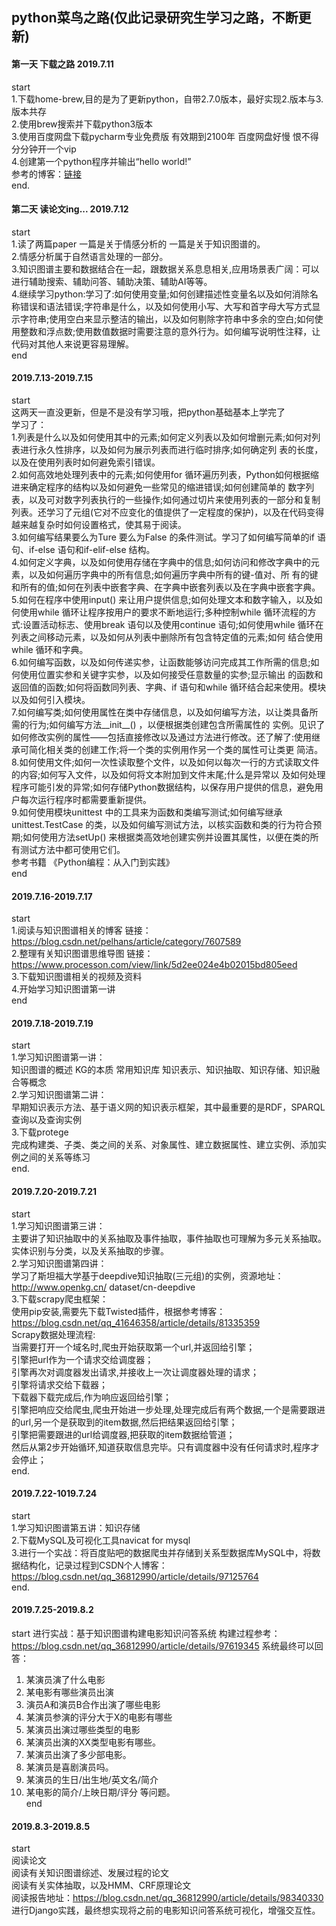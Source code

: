 ## python菜鸟之路(仅此记录研究生学习之路，不断更新)  
#### 第一天 下载之路 2019.7.11  
start  
1.下载home-brew,目的是为了更新python，自带2.7.0版本，最好实现2.版本与3.版本共存  
2.使用brew搜索并下载python3版本  
3.使用百度网盘下载pycharm专业免费版 有效期到2100年 百度网盘好慢 恨不得分分钟开一个vip  
4.创建第一个python程序并输出“hello world!”  
参考的博客：[链接](https://www.jianshu.com/p/79f5eae9f04f)  
end. 
#### 第二天 读论文ing... 2019.7.12  
start   
1.读了两篇paper 一篇是关于情感分析的 一篇是关于知识图谱的。   
2.情感分析属于自然语言处理的一部分。  
3.知识图谱主要和数据结合在一起，跟数据关系息息相关,应用场景表广阔：可以进行辅助搜索、辅助问答、辅助决策、辅助AI等等。  
4.继续学习python:学习了:如何使用变量;如何创建描述性变量名以及如何消除名称错误和语法错误;字符串是什么，以及如何使用小写、大写和首字母大写方式显示字符串;使用空白来显示整洁的输出，以及如何剔除字符串中多余的空白;如何使用整数和浮点数;使用数值数据时需要注意的意外行为。如何编写说明性注释，让代码对其他人来说更容易理解。  
end  
#### 2019.7.13-2019.7.15  
start  
这两天一直没更新，但是不是没有学习哦，把python基础基本上学完了  
学习了：  
1.列表是什么以及如何使用其中的元素;如何定义列表以及如何增删元素;如何对列表进行永久性排序，以及如何为展示列表而进行临时排序;如何确定列
表的长度，以及在使用列表时如何避免索引错误。  
2.如何高效地处理列表中的元素;如何使用for 循环遍历列表，Python如何根据缩进来确定程序的结构以及如何避免一些常见的缩进错误;如何创建简单的 数字列表，以及可对数字列表执行的一些操作;如何通过切片来使用列表的一部分和复制列表。还学习了元组(它对不应变化的值提供了一定程度的保护)，以及在代码变得 越来越复杂时如何设置格式，使其易于阅读。  
3.如何编写结果要么为Ture 要么为False 的条件测试。学习了如何编写简单的if 语句、if-else 语句和if-elif-else 结构。  
4.如何定义字典，以及如何使用存储在字典中的信息;如何访问和修改字典中的元素，以及如何遍历字典中的所有信息;如何遍历字典中所有的键-值对、所
有的键和所有的值;如何在列表中嵌套字典、在字典中嵌套列表以及在字典中嵌套字典。  
5.如何在程序中使用input() 来让用户提供信息;如何处理文本和数字输入，以及如何使用while 循环让程序按用户的要求不断地运行;多种控制while 循环流程的方式:设置活动标志、使用break 语句以及使用continue 语句;如何使用while 循环在列表之间移动元素，以及如何从列表中删除所有包含特定值的元素;如何 结合使用while 循环和字典。  
6.如何编写函数，以及如何传递实参，让函数能够访问完成其工作所需的信息;如何使用位置实参和关键字实参，以及如何接受任意数量的实参;显示输出 的函数和返回值的函数;如何将函数同列表、字典、if 语句和while 循环结合起来使用。模块以及如何引入模块。  
7.如何编写类;如何使用属性在类中存储信息，以及如何编写方法，以让类具备所需的行为;如何编写方法__init__() ，以便根据类创建包含所需属性的 实例。见识了如何修改实例的属性——包括直接修改以及通过方法进行修改。还了解了:使用继承可简化相关类的创建工作;将一个类的实例用作另一个类的属性可让类更 简洁。  
8.如何使用文件;如何一次性读取整个文件，以及如何以每次一行的方式读取文件的内容;如何写入文件，以及如何将文本附加到文件末尾;什么是异常以 及如何处理程序可能引发的异常;如何存储Python数据结构，以保存用户提供的信息，避免用户每次运行程序时都需要重新提供。  
9.如何使用模块unittest 中的工具来为函数和类编写测试;如何编写继承unittest.TestCase 的类，以及如何编写测试方法，以核实函数和类的行为符合预期;如何使用方法setUp() 来根据类高效地创建实例并设置其属性，以便在类的所有测试方法中都可使用它们。  
参考书籍 《Python编程：从入门到实践》  
end  
#### 2019.7.16-2019.7.17  
start   
1.阅读与知识图谱相关的博客 链接：https://blog.csdn.net/pelhans/article/category/7607589  
2.整理有关知识图谱思维导图 链接：https://www.processon.com/view/link/5d2ee024e4b02015bd805eed  
3.下载知识图谱相关的视频及资料  
4.开始学习知识图谱第一讲  
end  
#### 2019.7.18-2019.7.19
start  
1.学习知识图谱第一讲：  
知识图谱的概述 KG的本质 常用知识库 知识表示、知识抽取、知识存储、知识融合等概念  
2.学习知识图谱第二讲：  
早期知识表示方法、基于语义网的知识表示框架，其中最重要的是RDF，SPARQL查询以及查询实例  
3.下载protege  
完成构建类、子类、类之间的关系、对象属性、建立数据属性、建立实例、添加实例之间的关系等练习  
end. 
#### 2019.7.20-2019.7.21  
start  
1.学习知识图谱第三讲：  
主要讲了知识抽取中的关系抽取及事件抽取，事件抽取也可理解为多元关系抽取。实体识别与分类，以及关系抽取的步骤。  
2.学习知识图谱第四讲：  
学习了斯坦福大学基于deepdive知识抽取(三元组)的实例，资源地址：http://www.openkg.cn/ dataset/cn-deepdive  
3.下载scrapy爬虫框架：  
使用pip安装,需要先下载Twisted插件，根据参考博客：https://blog.csdn.net/qq_41646358/article/details/81335359  
Scrapy数据处理流程:  
当需要打开一个域名时,爬虫开始获取第一个url,并返回给引擎；   
引擎把url作为一个请求交给调度器；  
引擎再次对调度器发出请求,并接收上一次让调度器处理的请求；  
引擎将请求交给下载器；  
下载器下载完成后,作为响应返回给引擎；  
引擎把响应交给爬虫,爬虫开始进一步处理,处理完成后有两个数据,一个是需要跟进的url,另一个是获取到的item数据,然后把结果返回给引擎；  
引擎把需要跟进的url给调度器,把获取的item数据给管道；  
然后从第2步开始循环,知道获取信息完毕。只有调度器中没有任何请求时,程序才会停止；  
end.
#### 2019.7.22-1019.7.24
start  
1.学习知识图谱第五讲：知识存储  
2.下载MySQL及可视化工具navicat for mysql  
3.进行一个实战：将百度贴吧的数据爬虫并存储到关系型数据库MySQL中，将数据结构化，记录过程到CSDN个人博客：https://blog.csdn.net/qq_36812990/article/details/97125764  
end.
#### 2019.7.25-2019.8.2
start
进行实战：基于知识图谱构建电影知识问答系统
构建过程参考：https://blog.csdn.net/qq_36812990/article/details/97619345
系统最终可以回答：
1. 某演员演了什么电影
2. 某电影有哪些演员出演
3. 演员A和演员B合作出演了哪些电影
4. 某演员参演的评分大于X的电影有哪些
5. 某演员出演过哪些类型的电影
6. 某演员出演的XX类型电影有哪些。
7. 某演员出演了多少部电影。
8. 某演员是喜剧演员吗。
9. 某演员的生日/出生地/英文名/简介
10. 某电影的简介/上映日期/评分
等问题。  
end
#### 2019.8.3-2019.8.5
start  
阅读论文  
阅读有关知识图谱综述、发展过程的论文  
阅读有关实体抽取，以及HMM、CRF原理论文   
阅读报告地址：https://blog.csdn.net/qq_36812990/article/details/98340330  
进行Django实践，最终想实现将之前的电影知识问答系统可视化，增强交互性。  





